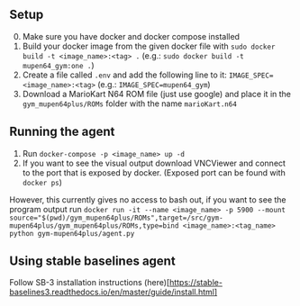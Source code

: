 ## Setup
0. Make sure you have docker and docker compose installed
1. Build your docker image from the given docker file with `sudo docker build -t <image_name>:<tag> .` (e.g.: `sudo docker build -t mupen64_gym:one .`)
2. Create a file called `.env` and add the following line to it: `IMAGE_SPEC=<image_name>:<tag>` (e.g.: `IMAGE_SPEC=mupen64_gym`)
3. Download a MarioKart N64 ROM file (just use google) and place it in the `gym_mupen64plus/ROMs` folder with the name `marioKart.n64`

## Running the agent
1. Run `docker-compose -p <image_name> up -d`
2. If you want to see the visual output download VNCViewer and connect to the port that is exposed by docker. (Exposed port can be found with `docker ps`)

However, this currently gives no access to bash out, if you want to see the program output run `docker run -it --name <image_name> -p 5900 --mount source="$(pwd)/gym_mupen64plus/ROMs",target=/src/gym-mupen64plus/gym_mupen64plus/ROMs,type=bind <image_name>:<tag_name> python gym-mupen64plus/agent.py`

## Using stable baselines agent
Follow SB-3 installation instructions (here)[https://stable-baselines3.readthedocs.io/en/master/guide/install.html]